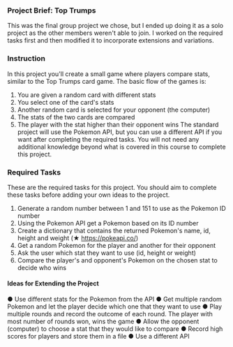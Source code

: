 ### Project Brief: Top Trumps
This was the final group project we chose, but I ended up doing it as a solo project as the other members weren't able to join. 
I worked on the required tasks first and then modified it to incorporate extensions and variations. 

### Instruction 
In this project you'll create a small game where players compare stats, similar to the Top Trumps
card game. The basic flow of the games is:
1. You are given a random card with different stats
2. You select one of the card's stats
3. Another random card is selected for your opponent (the computer)
4. The stats of the two cards are compared
5. The player with the stat higher than their opponent wins
The standard project will use the Pokemon API, but you can use a different API if you want after
completing the required tasks.
You will not need any additional knowledge beyond what is covered in this course to complete this
project.

### Required Tasks
These are the required tasks for this project. You should aim to complete these tasks before
adding your own ideas to the project.
1. Generate a random number between 1 and 151 to use as the Pokemon ID number
2. Using the Pokemon API get a Pokemon based on its ID number
3. Create a dictionary that contains the returned Pokemon's name, id, height and weight (★
https://pokeapi.co/)
4. Get a random Pokemon for the player and another for their opponent
5. Ask the user which stat they want to use (id, height or weight)
6. Compare the player's and opponent's Pokemon on the chosen stat to decide who wins

#### Ideas for Extending the Project
● Use different stats for the Pokemon from the API
● Get multiple random Pokemon and let the player decide which one that they want to use
● Play multiple rounds and record the outcome of each round. The player with most number
of rounds won, wins the game
● Allow the opponent (computer) to choose a stat that they would like to compare
● Record high scores for players and store them in a file
● Use a different API
